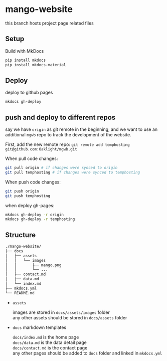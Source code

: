 # mango-website

this branch hosts project page related files

## Setup

Build with MkDocs

```bash
pip install mkdocs
pip install mkdocs-material
```

## Deploy

deploy to github pages

```bash
mkdocs gh-deploy
```

## push and deploy to different repos
say we have `origin` as git remote in the beginning, and we want to use an additional `mgwb` repo to track the development of the website.

First, add the new remote repo:
`git remote add temphosting git@github.com:Oaklight/mgwb.git`

When pull code changes:
```bash
git pull origin # if changes were synced to origin
git pull temphosting # if changes were synced to temphosting
```

When push code changes:
```bash
git push origin
git push temphosting
```

when deploy gh-pages:
```bash
mkdocs gh-deploy -r origin
mkdocs gh-deploy -r temphosting
```

## Structure

```bash
./mango-website/
├── docs
│   ├── assets
│   │   └── images
│   │       ├── mango.png
│   │       └── ...
│   ├── contact.md
│   ├── data.md
│   └── index.md
├── mkdocs.yml
└── README.md
```

- `assets`

    images are stored in `docs/assets/images` folder <br>
    any other assets should be stored in `docs/assets` folder

- `docs` markdown templates

    `docs/index.md` is the home page <br>
    `docs/data.md` is the data detail page <br>
    `docs/contact.md` is the contact page <br>
    any other pages should be added to `docs` folder and linked in `mkdocs.yml`
